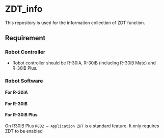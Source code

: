 # ZDT_info

This repository is used for the information collection of ZDT function.



## Requirement

### Robot Controller

- Robot controller should be R-30iA, R-30iB (including R-30iB Mate)  and R-30iB Plus.



### Robot Software

#### For R-30iA

#### For R-30iB

#### For R-30iB Plus

On R30iB Plus `R882 – Application ZDT` is a standard feature. It only requires ZDT to
be enabled  